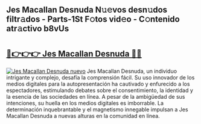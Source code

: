 ## Jes Macallan Desnuda N𝚞𝚎vos desn𝚞dos filtr𝚊dos - Parts-1St F𝚘tos vid𝚎o - C𝚘ntenido atr𝚊ctivo b8vUs

# <h2><a href="http://mb7evw.tromn.icu/?c=Jes+Macallan+Desnuda">🔗👉👉👉 Jes Macallan Desnuda 🔗🔗</a></h2>

[![Jes Macallan Desnuda nuevo](https://i.imgur.com/pEAQMta.gif)](http://mb7evw.tromn.icu/?c=Jes+Macallan+Desnuda)
Jes Macallan Desnuda, un individuo intrigante y complejo, desafía la comprensión fácil. Su uso innovador de los medios digitales para la autopresentación ha cautivado y enfurecido a los espectadores, estimulando debates sobre el consentimiento, la identidad y la esencia de las sociedades en línea. A pesar de la ambigüedad de sus intenciones, su huella en los medios digitales es imborrable. La determinación inquebrantable y el magnetismo innegable impulsan a Jes Macallan Desnuda a nuevas alturas en la comunidad en línea.
